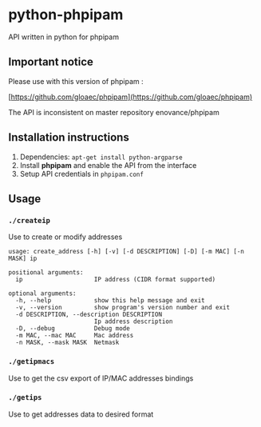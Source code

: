 python-phpipam
==============

API written in python for phpipam

Important notice
----------------

Please use with this version of phpipam :

[https://github.com/gloaec/phpipam](https://github.com/gloaec/phpipam)

The API is inconsistent on master repository enovance/phpipam

Installation instructions
-------------------------

1. Dependencies: `apt-get install python-argparse`
2. Install **phpipam** and enable the API from the interface
3. Setup API credentials in `phpipam.conf`

Usage
-----

### `./createip` 

Use to create or modify addresses

    usage: create_address [-h] [-v] [-d DESCRIPTION] [-D] [-m MAC] [-n MASK] ip
    
    positional arguments:
      ip                    IP address (CIDR format supported)
    
    optional arguments:
      -h, --help            show this help message and exit
      -v, --version         show program's version number and exit
      -d DESCRIPTION, --description DESCRIPTION
                            Ip address description
      -D, --debug           Debug mode
      -m MAC, --mac MAC     Mac address
      -n MASK, --mask MASK  Netmask

### `./getipmacs` 

Use to get the csv export of IP/MAC addresses bindings

### `./getips` 

Use to get addresses data to desired format

